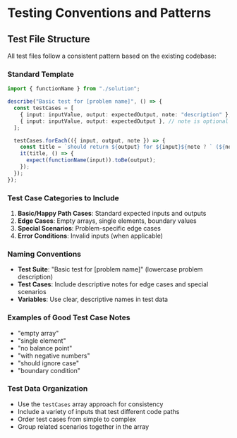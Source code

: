 # Testing Conventions and Patterns

## Test File Structure

All test files follow a consistent pattern based on the existing codebase:

### Standard Template
```typescript
import { functionName } from "./solution";

describe("Basic test for [problem name]", () => {
  const testCases = [
    { input: inputValue, output: expectedOutput, note: "description" },
    { input: inputValue, output: expectedOutput }, // note is optional
  ];

  testCases.forEach(({ input, output, note }) => {
    const title = `should return ${output} for ${input}${note ? ` (${note})` : ""}`;
    it(title, () => {
      expect(functionName(input)).toBe(output);
    });
  });
});
```

### Test Case Categories to Include

1. **Basic/Happy Path Cases**: Standard expected inputs and outputs
2. **Edge Cases**: Empty arrays, single elements, boundary values
3. **Special Scenarios**: Problem-specific edge cases
4. **Error Conditions**: Invalid inputs (when applicable)

### Naming Conventions

- **Test Suite**: "Basic test for [problem name]" (lowercase problem description)
- **Test Cases**: Include descriptive notes for edge cases and special scenarios
- **Variables**: Use clear, descriptive names in test data

### Examples of Good Test Case Notes

- "empty array"
- "single element" 
- "no balance point"
- "with negative numbers"
- "should ignore case"
- "boundary condition"

### Test Data Organization

- Use the `testCases` array approach for consistency
- Include a variety of inputs that test different code paths
- Order test cases from simple to complex
- Group related scenarios together in the array